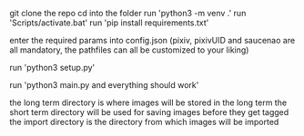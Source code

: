 git clone the repo
cd into the folder
run 'python3 -m venv .'
run 'Scripts/activate.bat'
run 'pip install requirements.txt'

enter the required params into config.json (pixiv, pixivUID and saucenao are all mandatory, the pathfiles can all be customized to your liking)

run 'python3 setup.py'

run 'python3 main.py and everything should work'

the long term directory is where images will be stored in the long term
the short term directory will be used for saving images before they get tagged
the import directory is the directory from which images will be imported